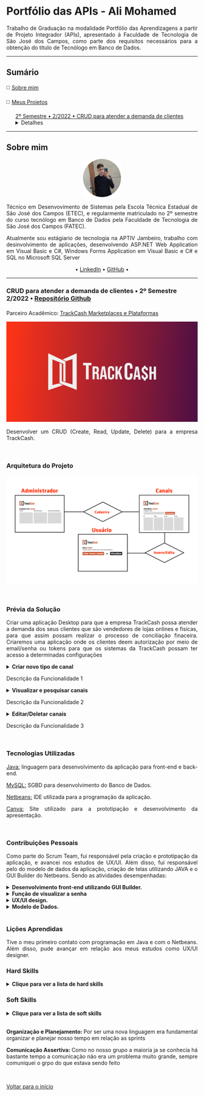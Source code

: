 <h1>Portfólio das APIs - Ali Mohamed</h1>
<p align="justify">Trabalho de Graduação na modalidade Portfólio das Aprendizagens a partir de Projeto Integrador (APIs),
apresentado à Faculdade de Tecnologia de São José dos Campos,
como parte dos requisitos necessários para a obtenção do título de Tecnólogo em Banco de Dados.</p>
<hr>
<h2>Sumário</h2>
<p>◻️ <a href="#sobre-mim">Sobre mim</a></p>
<p>◻️ <a href="#meus-projetos">Meus Projetos</a></p>
<div class="semestre2">
<ul><a href="#crud-para-atender-a-demanda-de-clientes">2º Semestre • 2/2022 • CRUD para atender a demanda de clientes</a>
  <details>
    <summary>Detalhes</summary>
    <ul>◻️ <a href="#arquitetura-do-projeto-">Arquitetura do Projeto</a></ul>
    <ul>◻️ <a href="#prévia-da-solução-">Prévia da Solução</a></ul>
    <ul>◻️ <a href="#tecnologias-utilizadas-">Tecnologias Utilizadas</a></ul>
    <ul>◻️ <a href="#contribuições-pessoais-">Contribuições Pessoais</a></ul>
    <ul>◻️ <a href="#lições-aprendidas-">Lições Aprendidas</a>
    <ul>◻️ <a href="#hard-skills-">Hard Skills</a></ul>
    <ul>◻️ <a href="#hard-skills-">Soft Skills</a></ul>
    </ul>
  </details>
</ul>
</div>
<hr>
<h2>Sobre mim</h2>
<p align="center"><img src="https://github.com/alimkhodr/PortifolioBancoDeDados/blob/main/Resume/AliMohamed.png" width="20%"></p>
<p align="justify">Técnico em Desenvovimento de Sistemas pela Escola Técnica Estadual de São José dos Campos (ETEC), 
e regularmente matriculado no 2º semestre do curso tecnólogo em Banco de Dados pela Faculdade de 
Tecnologia de São José dos Campos (FATEC).</p>
<p align="justify">Atualmente sou estágiario de tecnologia na APTIV Jambeiro, trabalho com desinvolvimento de aplicações, 
desenvolvendo ASP.NET Web Application em Visual Basic e C#, Windows Forms Application em Visual Basic e C# e SQL no Microsoft SQL Server </p>
<p align="center">• <a href="https://www.linkedin.com/in/alimohamedkhodr/">LinkedIn</a> • <a href="https://github.com/alimkhodr">GitHub</a> •</p>
<hr>
<div class="semestre2">
<h3>CRUD para atender a demanda de clientes • 2º Semestre 2/2022 • <a href="https://github.com/alimkhodr/Projeto_API_TrackCash">Repositório Github</a></h3>
<h4></h4>
<p align="justify">Parceiro Acadêmico: <a href="https://trackcash.com.br/">TrackCash Marketplaces e Plataformas</a></p>
<p align="center"><img src="https://github.com/alimkhodr/PortifolioBancoDeDados/blob/main/2Sem/trackcash.jpg" widht="20%"></img>
<p align="justify">Desenvolver um CRUD (Create, Read, Update, Delete) para a empresa TrackCash.</p>
<br>
<h3>Arquitetura do Projeto </h3>
<p align="center"><img src="https://github.com/alimkhodr/PortifolioBancoDeDados/blob/main/2Sem/ArquiteturaDoProjeto.png"></img></p>
<br>
<h3>Prévia da Solução </h3>
<p align="justify">Criar uma aplicação Desktop para que a empresa TrackCash possa atender a demanda dos seus clientes que são vendedores de lojas onlines e fisicas, para que assim possam realizar o processo de conciliação finaceira. Criaremos uma aplicação onde os clientes deem autorização por meio de email/senha ou tokens para que os sistemas da TrackCash possam ter acesso a determinadas configurações</p>
<details>
  <summary><b>Criar novo tipo de canal</b></summary>
  <br>
  <table align="center">
    <tr>
      <td alignt="center"><img src="https://github.com/alimkhodr/PortifolioBancoDeDados/blob/main/2Sem/TrackCash-cadastrar.gif" alt=""/>
      </td>     
    </tr>
  </table>
</details>
<p align="justify">Descrição da Funcionalidade 1</p>
<details>
  <summary><b>Visualizar e pesquisar canais</b></summary>
  <br>
  <table align="center">
    <tr>
      <td alignt="center"><img src="https://github.com/alimkhodr/PortifolioBancoDeDados/blob/main/2Sem/TrackCash-visualizar.gif" alt=""/>
      </td>     
    </tr>
  </table>
</details>
<p align="justify">Descrição da Funcionalidade 2</p>
<details>
  <summary><b>Editar/Deletar canais</b></summary>
  <br>
  <table align="center">
    <tr>
      <td alignt="center"><img src="https://github.com/alimkhodr/PortifolioBancoDeDados/blob/main/2Sem/TrackCash-editarexcluir.gif" alt=""/>
      </td>     
    </tr>
  </table>
</details>
  <p align="justify">Descrição da Funcionalidade 3</p>
<br>
<h3>Tecnologias Utilizadas </h3>
<p align="justify"><a href="https://www.java.com/pt-BR/">Java:</a> linguagem para desenvolvimento da aplicação para front-end e back-end.</p>
<p align="justify"><a href="https://www.mysql.com/">MySQL:</a> SGBD para desenvolvimento do Banco de Dados.</p>
<p align="justify"><a href="https://netbeans.apache.org/">Netbeans:</a> IDE utilizada para a programação da aplicação.</p>
  <p align="justify"><a href="https://Canva.com/">Canva:</a> Site utilizado para a prototipação e desenvolvimento da apresentação.</p>
<br>
<h3>Contribuições Pessoais </h3>
<p align="justify">Como parte do Scrum Team, fui responsável pela criação e prototipação da aplicação, e avancei nos estudos de UX/UI. Além disso, fui responsável pelo do modelo de dados da aplicação, criação de telas utilizando JAVA e o GUI Builder do Netbeans. Sendo as atividades desempenhadas:</p>
  <details>
  <summary><b>Desenvolvimento front-end utilizando GUI Builder.</b></summary>
        <p align="center"><img src="https://github.com/alimkhodr/PortifolioBancoDeDados/blob/main/2Sem/API-4ºSprint_REC.gif"></img></p>
</details>
    <details>
  <summary><b>Função de visualizar a senha</b></summary>
   <p align="center"><img src="https://github.com/alimkhodr/PortifolioBancoDeDados/blob/main/2Sem/TrackCash-olhomagico.gif"></img></p>
    <p align="center"><img src="https://github.com/alimkhodr/PortifolioBancoDeDados/blob/main/2Sem/exibir-senha.png"></img></p>
</details>
  <details>
   <summary><b>UX/UI design.</b></summary>
  <p align="center"><img src="https://github.com/alimkhodr/PortifolioBancoDeDados/blob/main/2Sem/TrackCash-prototipo.png"></img></p>
  </details>
  <details>
  <summary><b>Modelo de Dados.</b></summary>
    <p align="center"><img src="https://github.com/alimkhodr/PortifolioBancoDeDados/blob/main/2Sem/MD.png"></img></p>
  </details>
<br>
<h3>Lições Aprendidas </h3>
<p align="justify">Tive o meu primeiro contato com programação em Java e com o Netbeans. Além disso, pude avançar em relação aos meus estudos como UX/UI designer.</p>
<h3>Hard Skills </h3>
<details>
  <summary><b>Clique para ver a lista de hard skills</b></summary>
  <br>
  <table align="center">
    <tr>
      <th width="300px">Tecnologia/Metodologia</th>
      <th width="300px">Classificação</th>
    </tr>
    <tr>
      <td>Java</td>
      <td>★★★☆☆☆☆☆☆☆</td>
    </tr>
    <tr>
      <td>Front-end</td>
      <td>★★★★★★☆☆☆☆</td>
    </tr>
    <tr>
      <td>Modelagem de Banco de Dados</td>
      <td>★★★★★★☆☆☆☆</td>
    </tr>
    <tr>
      <td>MySQL</td>
      <td>★★★★★☆☆☆☆☆</td>
    </tr>
    <tr>
      <td>Canva</td>
      <td>★★★★★★★★☆☆</td>
    </tr>
    <tr>
      <td>Scrum - Dev Team</td>
      <td>★★★★★☆☆☆☆☆</td>
    </tr>
    <tr>
      <td>UX/UI design</td>
      <td>★★★★★★☆☆☆☆</td>
    </tr>
  </table>
</details>
<h3>Soft Skills </h3>
<details>
<summary><b>Clique para ver a lista de soft skills</b></summary>
  <br>
  <table align="center">
    <tr>
      <th width="300px">Habilidade</th>
      <th width="300px">Classificação</th>
    </tr>
    <tr>
      <td>Proatividade</td>
      <td>★★★★★★☆☆☆☆</td>
    </tr>
    <tr>
      <td>Visão de Negócio</td>
      <td>★★★★★★☆☆☆☆</td>
    </tr>
    <tr>
      <td>Comunicação Assertiva</td>
      <td>★★★★★★☆☆☆☆</td>
    </tr>
    <tr>
      <td>Empatia</td>
      <td>★★★★★★☆☆☆☆</td>
    </tr>
    <tr>
      <td>Inteligência Emocional</td>
      <td>★★★★★★☆☆☆☆</td>
    </tr>
    <tr>
      <td>Organização e Planejamento</td>
      <td>★★★★★★☆☆☆☆</td>
    </tr>
    <tr>
      <td>Resiliência</td>
      <td>★★★★★★☆☆☆☆</td>
    </tr>
  </table>
</details>
<br>
<p align="justify"><b>Organização e Planejamento: </b>Por ser uma nova linguagem era fundamental organizar e planejar nosso tempo em relação as sprints</p>
<p align="justify"><b>Comunicação Assertiva: </b>Como no nosso grupo a maioria ja se conhecia há bastante tempo a comunicação não era um problema muito grande, sempre comuniquei o grpo do que estava sendo feito</p>
<br>
<p><a href="#sumário">Voltar para o início</a></p>
</di>
